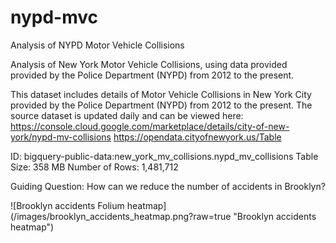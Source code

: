 # nypd-mvc
Analysis of NYPD Motor Vehicle Collisions

Analysis of New York Motor Vehicle Collisions, using data provided provided by the Police Department (NYPD) from 2012 to the present.

This dataset includes details of Motor Vehicle Collisions in New York City provided by the Police Department (NYPD) from 2012 to the present. 
The source dataset is updated daily and can be viewed here: https://console.cloud.google.com/marketplace/details/city-of-new-york/nypd-mv-collisions https://opendata.cityofnewyork.us/Table 

ID:	bigquery-public-data:new_york_mv_collisions.nypd_mv_collisions 
Table Size:	358 MB 
Number of Rows: 1,481,712

Guiding Question: How can we reduce the number of accidents in Brooklyn?

![Brooklyn accidents Folium heatmap] (/images/brooklyn_accidents_heatmap.png?raw=true "Brooklyn accidents heatmap")
